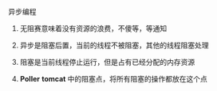 异步编程

1. 无阻赛意味着没有资源的浪费，不傻等，等通知

2. 异步是阻塞后置，当前的线程不被阻塞，其他的线程阻塞处理
3. 阻塞是当前线程停止运行，但是占有已经分配的内存资源
4. **Poller** **tomcat** 中的阻塞点，将所有阻塞的操作都放在这个点
